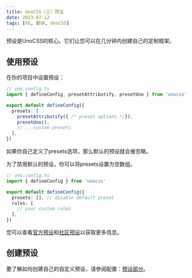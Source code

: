 ```yaml
---
title: UnoCSS（三）预设
date: 2023-07-12
tags: [FE, 翻译, UnoCSS]
---
```


预设是UnoCSS的核心。它们让您可以在几分钟内创建自己的定制框架。

## 使用预设

在你的项目中设置预设：

```typescript
// uno.config.ts
import { defineConfig, presetAttributify, presetUno } from 'unocss'

export default defineConfig({
  presets: [
    presetAttributify({ /* preset options */}),
    presetUno(),
    // ...custom presets
  ],
})
```

如果你自己定义了presets选项，那么默认的预设就会被忽略。

为了禁用默认的预设，你可以将presets设置为空数组。

```typescript
// uno.config.ts
import { defineConfig } from 'unocss'

export default defineConfig({
  presets: [], // disable default preset
  rules: [
    // your custom rules
  ],
})
```

您可以查看[官方预设](https://unocss.dev/presets/)和[社区预设](https://unocss.dev/presets/community)以获取更多信息。

## 创建预设
要了解如何创建自己的自定义预设，请参阅配置：[预设部分](https://unocss.dev/config/presets)。